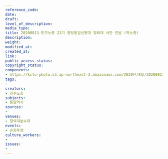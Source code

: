 ```yaml
---
reference_code: 
date: 
draft: 
level_of_description: 
media_type: 
title: 20200813-민주노총 21기 중앙통일선봉대 청와대 서한 전달 (곽노충)
description: 
weight: 
modified_at: 
created_at: 
link: 
public_access_status: 
copyright_status: 
components:
- https://kctu-photo.s3.ap-northeast-2.amazonaws.com/2020년/8월/20200813-민주노총+21기+중앙통일선봉대+청와대+서한+전달+(곽노충)/20-08-13통선대1늘푸른소나무_2.jpg
tags:
- 
creators:
- 민주노총
subjects:
- 통일역사
sources:
- 
venues:
- 청와대분수대
events:
- 순회투쟁
culture_workers:
- 
issues:
- 
---
```

